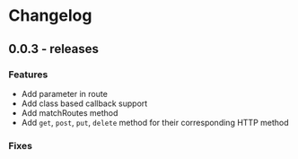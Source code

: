 # Changelog

## 0.0.3 - releases

### Features
 - Add parameter in route
 - Add class based callback support
 - Add matchRoutes method
 - Add `get`, `post`, `put`, `delete` method for their corresponding HTTP method

### Fixes
